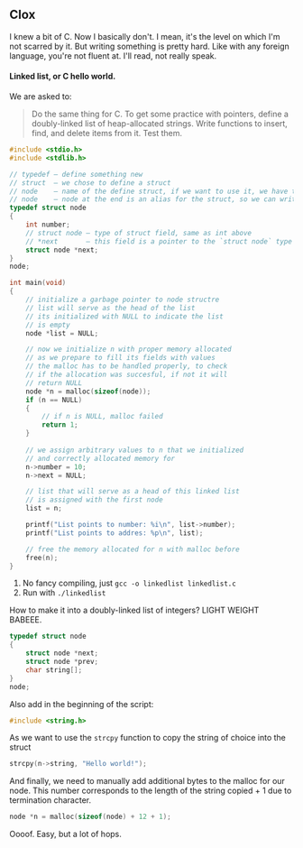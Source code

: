 ## Clox

I knew a bit of C. Now I basically don't. I mean, it's the level on which I'm not scarred by it. But writing something is pretty hard. Like with any foreign language, you're not fluent at. I'll read, not really speak.

#### Linked list, or C hello world.

We are asked to:

>Do the same thing for C. To get some practice with pointers, define a doubly-linked list of heap-allocated strings. Write functions to insert, find, and delete items from it. Test them.



```c
#include <stdio.h>
#include <stdlib.h>

// typedef — define something new
// struct  — we chose to define a struct
// node    — name of the define struct, if we want to use it, we have to write `struct node`
// node    — node at the end is an alias for the struct, so we can write `node` instead of full `struct node`
typedef struct node
{
    int number;
    // struct node — type of struct field, same as int above
    // *next       — this field is a pointer to the `struct node` type
    struct node *next;
}
node;

int main(void)
{	
	// initialize a garbage pointer to node structre
	// list will serve as the head of the list
	// its initialized with NULL to indicate the list
	// is empty
	node *list = NULL;

	// now we initialize n with proper memory allocated
	// as we prepare to fill its fields with values
	// the malloc has to be handled properly, to check
	// if the allocation was succesful, if not it will
	// return NULL
	node *n = malloc(sizeof(node));
	if (n == NULL)
	{
		// if n is NULL, malloc failed
		return 1;
	}
	
	// we assign arbitrary values to n that we initialized
	// and correctly allocated memory for
	n->number = 10;
	n->next = NULL;

	// list that will serve as a head of this linked list
	// is assigned with the first node
	list = n;

	printf("List points to number: %i\n", list->number);
	printf("List points to addres: %p\n", list);

	// free the memory allocated for n with malloc before
	free(n);
}

```

1. No fancy compiling, just `gcc -o linkedlist linkedlist.c`
2. Run with `./linkedlist`

How to make it into a doubly-linked list of integers? LIGHT WEIGHT BABEEE.

```c
typedef struct node
{
    struct node *next;
    struct node *prev;
    char string[];
}
node;
```

Also add in the beginning of the script:

```c
#include <string.h>
```

As we want to use the `strcpy` function to copy the string of choice into the struct

```c
strcpy(n->string, "Hello world!");
```

And finally, we need to manually add additional bytes to the malloc for our node. This number corresponds to the length of the string copied + 1 due to termination character. 

```c
node *n = malloc(sizeof(node) + 12 + 1); 
```

Oooof. Easy, but a lot of hops. 
